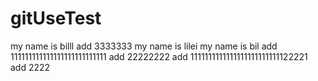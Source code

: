 # gitUseTest
my name is billl
add 3333333
my name is lilei
my name is bil
add 111111111111111111111111111
add 22222222
add 1111111111111111111111111122221
add 2222
